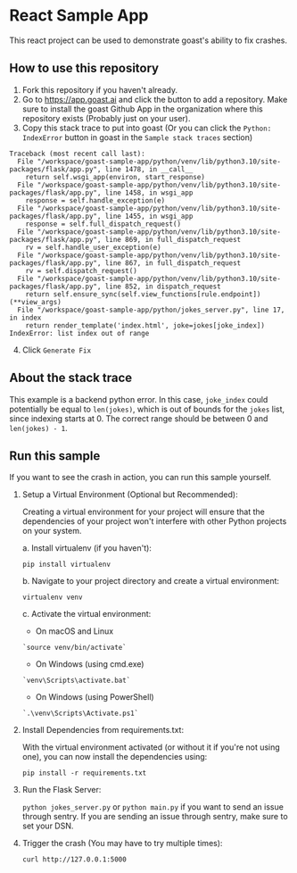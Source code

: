 # React Sample App

This react project can be used to demonstrate goast's ability to fix crashes.

## How to use this repository

1) Fork this repository if you haven't already.
2) Go to https://app.goast.ai and click the button to add a repository. Make sure to install the goast Github App in the organization where this repository exists (Probably just on your user).
3) Copy this stack trace to put into goast (Or you can click the `Python: IndexError` button in goast in the `Sample stack traces` section)

```
Traceback (most recent call last):
  File "/workspace/goast-sample-app/python/venv/lib/python3.10/site-packages/flask/app.py", line 1478, in __call__
    return self.wsgi_app(environ, start_response)
  File "/workspace/goast-sample-app/python/venv/lib/python3.10/site-packages/flask/app.py", line 1458, in wsgi_app
    response = self.handle_exception(e)
  File "/workspace/goast-sample-app/python/venv/lib/python3.10/site-packages/flask/app.py", line 1455, in wsgi_app
    response = self.full_dispatch_request()
  File "/workspace/goast-sample-app/python/venv/lib/python3.10/site-packages/flask/app.py", line 869, in full_dispatch_request
    rv = self.handle_user_exception(e)
  File "/workspace/goast-sample-app/python/venv/lib/python3.10/site-packages/flask/app.py", line 867, in full_dispatch_request
    rv = self.dispatch_request()
  File "/workspace/goast-sample-app/python/venv/lib/python3.10/site-packages/flask/app.py", line 852, in dispatch_request
    return self.ensure_sync(self.view_functions[rule.endpoint])(**view_args)
  File "/workspace/goast-sample-app/python/jokes_server.py", line 17, in index
    return render_template('index.html', joke=jokes[joke_index])
IndexError: list index out of range
```

4) Click `Generate Fix`

## About the stack trace

This example is a backend python error. In this case, `joke_index` could potentially be equal to `len(jokes)`, which is out of bounds for the `jokes` list, since indexing starts at 0. The correct range should be between 0 and `len(jokes) - 1`.

## Run this sample

If you want to see the crash in action, you can run this sample yourself.

1. Setup a Virtual Environment (Optional but Recommended):

   Creating a virtual environment for your project will ensure that the dependencies of your project won't interfere with other Python projects on your system.

   a. Install virtualenv (if you haven't):
   
   `pip install virtualenv`

   b. Navigate to your project directory and create a virtual environment:

   `virtualenv venv`

   c. Activate the virtual environment:

      * On macOS and Linux
    
       `source venv/bin/activate`
    
      * On Windows (using cmd.exe)
    
       `venv\Scripts\activate.bat`

      * On Windows (using PowerShell)
    
       `.\venv\Scripts\Activate.ps1`

2. Install Dependencies from requirements.txt:
    
   With the virtual environment activated (or without it if you're not using one), you can now install the dependencies using:

   `pip install -r requirements.txt`

3. Run the Flask Server:

   `python jokes_server.py` or `python main.py` if you want to send an issue through sentry. If you are sending an issue through sentry, make sure to set your DSN.

4. Trigger the crash (You may have to try multiple times):

   `curl http://127.0.0.1:5000`
